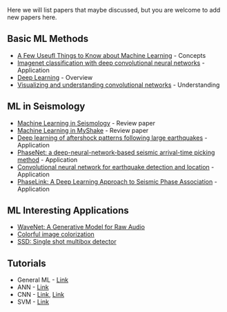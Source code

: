 Here we will list papers that maybe discussed, but you are welcome to add new papers here. 

## Basic ML Methods
* [A Few Useufl Things to Know about Machine Learning](https://homes.cs.washington.edu/~pedrod/papers/cacm12.pdf) - Concepts
* [Imagenet classification with deep convolutional neural networks](https://papers.nips.cc/paper/4824-imagenet-classification-with-deep-convolutional-neural-networks.pdf) - Application
* [Deep Learning](https://www.nature.com/articles/nature14539) - Overview
* [Visualizing and understanding convolutional networks](https://arxiv.org/pdf/1311.2901.pdf) - Understanding

## ML in Seismology
* [Machine Learning in Seismology](https://pubs.geoscienceworld.org/ssa/srl/article/566430/machine-learning-in-seismology-turning-data-into) - Review paper
* [Machine Learning in MyShake](https://pubs.geoscienceworld.org/ssa/srl/article/567499/machine-learning-aspects-of-the-myshake-global) - Review paper
* [Deep learning of aftershock patterns following large earthquakes](https://www.nature.com/articles/s41586-018-0438-y) - Application
* [PhaseNet: a deep-neural-network-based seismic arrival-time picking method](https://academic.oup.com/gji/article/216/1/261/5129142) - Application
* [Convolutional neural network for earthquake detection and location](http://advances.sciencemag.org/content/4/2/e1700578.full) - Application
* [PhaseLink: A Deep Learning Approach to Seismic Phase Association](https://arxiv.org/abs/1809.02880) - Application

## ML Interesting Applications
* [WaveNet: A Generative Model for Raw Audio](https://arxiv.org/pdf/1609.03499v2.pdf)
* [Colorful image colorization](https://arxiv.org/pdf/1603.08511.pdf)
* [SSD: Single shot multibox detector](https://arxiv.org/pdf/1512.02325.pdf)

## Tutorials
* General ML - [Link](https://github.com/qingkaikong/20170628_ML_sklearn)
* ANN - [Link](https://github.com/qingkaikong/20181129_ANN_basics_DLab)
* CNN - [Link](https://ujjwalkarn.me/2016/08/11/intuitive-explanation-convnets/), [Link](https://medium.freecodecamp.org/an-intuitive-guide-to-convolutional-neural-networks-260c2de0a050)
* SVM - [Link](https://qingkaikong.blogspot.com/2016/12/machine-learning-7-support-vector.html)